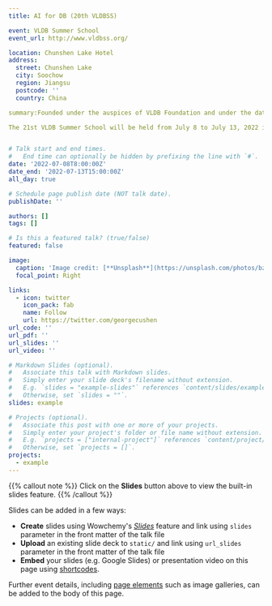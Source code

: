 ```yaml
---
title: AI for DB (20th VLDBSS)

event: VLDB Summer School
event_url: http://www.vldbss.org/

location: Chunshen Lake Hotel
address:
  street: Chunshen Lake
  city: Soochow
  region: Jiangsu
  postcode: ''
  country: China

summary:Founded under the auspices of VLDB Foundation and under the database Committee of China Computer Society, the Chinese Database Academy aims to provide a learning and exchange opportunity for Chinese teachers, scholars and graduate students who are engaged in or are interested in database theory and technology research. Every year, the school invites internationally renowned scholars in database and related fields to give lectures in China irregularly, so as to promote China's comprehensive and timely understanding of the frontiers of international database science, and on this premise, based on application research and development of unique data management technologies and systems.

The 21st VLDB Summer School will be held from July 8 to July 13, 2022 in Suzhou, Jiangsu Province. It is organized by Advanced Data Analysis Laboratory, School of Computer Science and Technology, Soochow University, and co-organized by Renmin University of China and PingCAP. 


# Talk start and end times.
#   End time can optionally be hidden by prefixing the line with `#`.
date: '2022-07-08T8:00:00Z'
date_end: '2022-07-13T15:00:00Z'
all_day: true

# Schedule page publish date (NOT talk date).
publishDate: ''

authors: []
tags: []

# Is this a featured talk? (true/false)
featured: false

image:
  caption: 'Image credit: [**Unsplash**](https://unsplash.com/photos/bzdhc5b3Bxs)'
  focal_point: Right

links:
  - icon: twitter
    icon_pack: fab
    name: Follow
    url: https://twitter.com/georgecushen
url_code: ''
url_pdf: ''
url_slides: ''
url_video: ''

# Markdown Slides (optional).
#   Associate this talk with Markdown slides.
#   Simply enter your slide deck's filename without extension.
#   E.g. `slides = "example-slides"` references `content/slides/example-slides.md`.
#   Otherwise, set `slides = ""`.
slides: example

# Projects (optional).
#   Associate this post with one or more of your projects.
#   Simply enter your project's folder or file name without extension.
#   E.g. `projects = ["internal-project"]` references `content/project/deep-learning/index.md`.
#   Otherwise, set `projects = []`.
projects:
  - example
---
```


{{% callout note %}}
Click on the **Slides** button above to view the built-in slides feature.
{{% /callout %}}

Slides can be added in a few ways:

- **Create** slides using Wowchemy's [_Slides_](https://wowchemy.com/docs/managing-content/#create-slides) feature and link using `slides` parameter in the front matter of the talk file
- **Upload** an existing slide deck to `static/` and link using `url_slides` parameter in the front matter of the talk file
- **Embed** your slides (e.g. Google Slides) or presentation video on this page using [shortcodes](https://wowchemy.com/docs/writing-markdown-latex/).

Further event details, including [page elements](https://wowchemy.com/docs/writing-markdown-latex/) such as image galleries, can be added to the body of this page.
